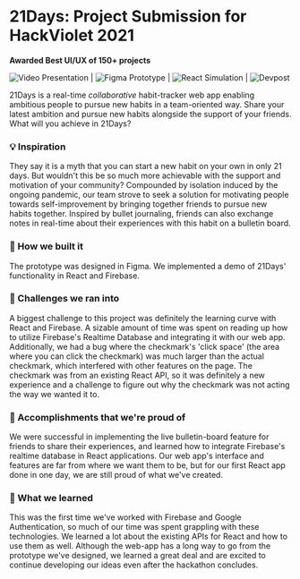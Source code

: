 # 21Days: Project Submission for HackViolet 2021
**Awarded Best UI/UX of 150+ projects**

![Video Presentation](https://youtu.be/gnMpqQoTCqU) | ![Figma Prototype](https://www.figma.com/file/N45E96rrcG5kMwj6RQPgLI/21DAYS-Team-KNAC?node-id=0%3A1) | ![React Simulation](https://knac-app.web.app/) | ![Devpost](https://devpost.com/software/21days?ref_content=user-portfolio&ref_feature=in_progress#)

21Days is a real-time _collaborative_ habit-tracker web app enabling ambitious people to pursue new habits in a team-oriented way. Share your latest ambition and pursue new habits alongside the support of your friends. What will you achieve in 21Days? 

### 💡  Inspiration
They say it is a myth that you can start a new habit on your own in only 21 days. But wouldn't this be so much more achievable with the support and motivation of your community? Compounded by isolation induced by the ongoing pandemic, our team strove to seek a solution for motivating people towards self-improvement by bringing together friends to pursue new habits together. Inspired by bullet journaling, friends can also exchange notes in real-time about their experiences with this habit on a bulletin board.

### 🔨  How we built it
The prototype was designed in Figma. We implemented a demo of 21Days' functionality in React and Firebase.

### 🧩  Challenges we ran into
A biggest challenge to this project was definitely the learning curve with React and Firebase. A sizable amount of time was spent on reading up how to utilize Firebase's Realtime Database and integrating it with our web app. Additionally, we had a bug where the checkmark's 'click space' (the area where you can click the checkmark) was much larger than the actual checkmark, which interfered with other features on the page. The checkmark was from an existing React API, so it was definitely a new experience and a challenge to figure out why the checkmark was not acting the way we wanted it to.

### 🎊  Accomplishments that we're proud of
We were successful in implementing the live bulletin-board feature for friends to share their experiences, and learned how to integrate Firebase's realtime database in React applications. Our web app's interface and features are far from where we want them to be, but for our first React app done in one day, we are still proud of what we've created.

### 🧠  What we learned
This was the first time we've worked with Firebase and Google Authentication, so much of our time was spent grappling with these technologies. We learned a lot about the existing APIs for React and how to use them as well. Although the web-app has a long way to go from the prototype we've designed, we learned a great deal and are excited to continue developing our ideas even after the hackathon concludes.
